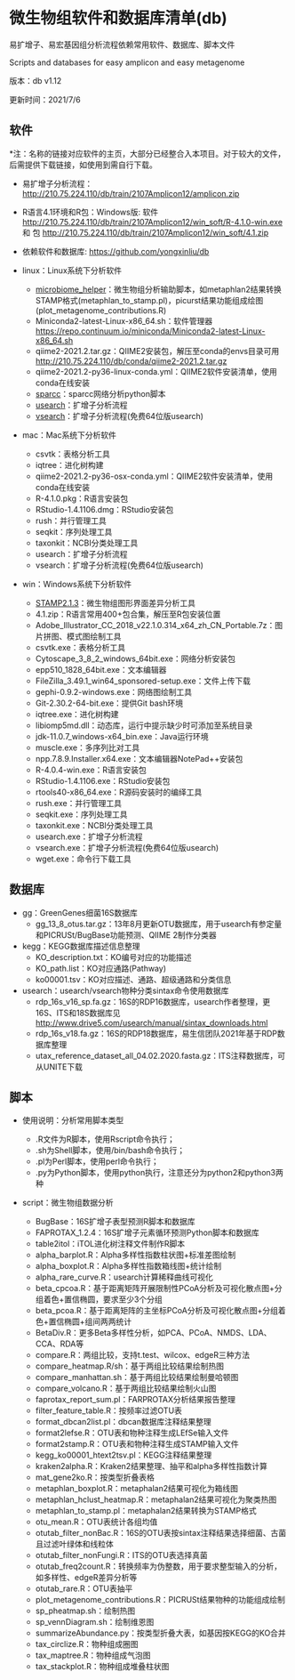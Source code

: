 # 微生物组软件和数据库清单(db)

易扩增子、易宏基因组分析流程依赖常用软件、数据库、脚本文件

Scripts and databases for easy amplicon and easy metagenome

版本：db v1.12

更新时间：2021/7/6

## 软件

*注：名称的链接对应软件的主页，大部分已经整合入本项目。对于较大的文件，后需提供下载链接，如使用到需自行下载。

- 易扩增子分析流程：http://210.75.224.110/db/train/2107Amplicon12/amplicon.zip
- R语言4.1环境和R包：Windows版: 软件 http://210.75.224.110/db/train/2107Amplicon12/win_soft/R-4.1.0-win.exe 和 包 http://210.75.224.110/db/train/2107Amplicon12/win_soft/4.1.zip
- 依赖软件和数据库: https://github.com/yongxinliu/db

- linux：Linux系统下分析软件
    - [microbiome_helper](https://github.com/LangilleLab/microbiome_helper)：微生物组分析输助脚本，如metaphlan2结果转换STAMP格式(metaphlan_to_stamp.pl)，picurst结果功能组成绘图(plot_metagenome_contributions.R)
    - Miniconda2-latest-Linux-x86_64.sh：软件管理器 https://repo.continuum.io/miniconda/Miniconda2-latest-Linux-x86_64.sh
    - qiime2-2021.2.tar.gz：QIIME2安装包，解压至conda的envs目录可用 http://210.75.224.110/db/conda/qiime2-2021.2.tar.gz
    - qiime2-2021.2-py36-linux-conda.yml：QIIME2软件安装清单，使用conda在线安装
    - [sparcc](https://github.com/TankMermaid/sparcc)：sparcc网络分析python脚本
    - [usearch](http://www.drive5.com/usearch/)：扩增子分析流程
    - [vsearch](https://github.com/torognes/vsearch)：扩增子分析流程(免费64位版usearch)
- mac：Mac系统下分析软件
    - csvtk：表格分析工具
    - iqtree：进化树构建
    - qiime2-2021.2-py36-osx-conda.yml：QIIME2软件安装清单，使用conda在线安装
    - R-4.1.0.pkg：R语言安装包
    - RStudio-1.4.1106.dmg：RStudio安装包
    - rush：并行管理工具
    - seqkit：序列处理工具
    - taxonkit：NCBI分类处理工具
    - usearch：扩增子分析流程
    - vsearch：扩增子分析流程(免费64位版usearch)
- win：Windows系统下分析软件
    - [STAMP2.1.3]()：微生物组图形界面差异分析工具
    - 4.1.zip：R语言常用400+包合集，解压至R包安装位置
    - Adobe_Illustrator_CC_2018_v22.1.0.314_x64_zh_CN_Portable.7z：图片拼图、模式图绘制工具
    - csvtk.exe：表格分析工具
    - Cytoscape_3_8_2_windows_64bit.exe：网络分析安装包
    - epp510_1828_64bit.exe：文本编辑器
    - FileZilla_3.49.1_win64_sponsored-setup.exe：文件上传下载
    - gephi-0.9.2-windows.exe：网络图绘制工具
    - Git-2.30.2-64-bit.exe：提供Git bash环境
    - iqtree.exe：进化树构建
    - libiomp5md.dll：动态库，运行中提示缺少时可添加至系统目录
    - jdk-11.0.7_windows-x64_bin.exe：Java运行环境
    - muscle.exe：多序列比对工具
    - npp.7.8.9.Installer.x64.exe：文本编辑器NotePad++安装包
    - R-4.0.4-win.exe：R语言安装包
    - RStudio-1.4.1106.exe：RStudio安装包
    - rtools40-x86_64.exe：R源码安装时的编绎工具
    - rush.exe：并行管理工具
    - seqkit.exe：序列处理工具
    - taxonkit.exe：NCBI分类处理工具
    - usearch.exe：扩增子分析流程
    - vsearch.exe：扩增子分析流程(免费64位版usearch)
    - wget.exe：命令行下载工具

## 数据库

- gg：GreenGenes细菌16S数据库
    - gg_13_8_otus.tar.gz：13年8月更新OTU数据库，用于usearch有参定量和PICRUSt/BugBase功能预测、QIIME 2制作分类器
- kegg：KEGG数据库描述信息整理
    - KO_description.txt：KO编号对应的功能描述
    - KO_path.list：KO对应通路(Pathway)
    - ko00001.tsv：KO对应描述、通路、超级通路和分类信息
- usearch：usearch/vsearch物种分类sintax命令使用数据库
    - rdp_16s_v16_sp.fa.gz：16S的RDP16数据库，usearch作者整理，更16S、ITS和18S数据库见 http://www.drive5.com/usearch/manual/sintax_downloads.html
    - rdp_16s_v18.fa.gz：16S的RDP18数据库，易生信团队2021年基于RDP数据库整理
    - utax_reference_dataset_all_04.02.2020.fasta.gz：ITS注释数据库，可从UNITE下载

## 脚本 

- 使用说明：分析常用脚本类型
    - .R文件为R脚本，使用Rscript命令执行；
    - .sh为Shell脚本，使用/bin/bash命令执行；
    - .pl为Perl脚本，使用perl命令执行；
    - .py为Python脚本，使用python执行，注意还分为python2和python3两种

- script：微生物组数据分析
    - BugBase：16S扩增子表型预测R脚本和数据库
    - FAPROTAX_1.2.4：16S扩增子元素循环预测Python脚本和数据库
    - table2itol：iTOL进化树注释文件制作R脚本
    - alpha_barplot.R：Alpha多样性指数柱状图+标准差图绘制
    - alpha_boxplot.R：Alpha多样性指数箱线图+统计绘制
    - alpha_rare_curve.R：usearch计算稀释曲线可视化
    - beta_cpcoa.R：基于距离矩阵开展限制性PCoA分析及可视化散点图+分组着色+置信椭圆，要求至少3个分组
    - beta_pcoa.R：基于距离矩阵的主坐标PCoA分析及可视化散点图+分组着色+置信椭圆+组间两两统计
    - BetaDiv.R：更多Beta多样性分析，如PCA、PCoA、NMDS、LDA、CCA、RDA等
    - compare.R：两组比较，支持t.test、wilcox、edgeR三种方法
    - compare_heatmap.R/sh：基于两组比较结果绘制热图
    - compare_manhattan.sh：基于两组比较结果绘制曼哈顿图
    - compare_volcano.R：基于两组比较结果绘制火山图
    - faprotax_report_sum.pl：FARPROTAX分析结果报告整理
    - filter_feature_table.R：按频率过滤OTU表
    - format_dbcan2list.pl：dbcan数据库注释结果整理
    - format2lefse.R：OTU表和物种注释生成LEfSe输入文件
    - format2stamp.R：OTU表和物种注释生成STAMP输入文件
    - kegg_ko00001_htext2tsv.pl：KEGG注释结果整理
    - kraken2alpha.R：Kraken2结果整理、抽平和alpha多样性指数计算
    - mat_gene2ko.R：按类型折叠表格
    - metaphlan_boxplot.R：metaphalan2结果可视化为箱线图
    - metaphlan_hclust_heatmap.R：metaphalan2结果可视化为聚类热图
    - metaphlan_to_stamp.pl：metaphalan2结果转换为STAMP格式
    - otu_mean.R：OTU表统计各组均值
    - otutab_filter_nonBac.R：16S的OTU表按sintax注释结果选择细菌、古菌且过滤叶绿体和线粒体
    - otutab_filter_nonFungi.R：ITS的OTU表选择真菌
    - otutab_freq2count.R：转换频率为伪整数，用于要求整型输入的分析，如多样性、edgeR差异分析等
    - otutab_rare.R：OTU表抽平
    - plot_metagenome_contributions.R：PICRUSt结果物种的功能组成绘制
    - sp_pheatmap.sh：绘制热图
    - sp_vennDiagram.sh：绘制维恩图
    - summarizeAbundance.py：按类型折叠大表，如基因按KEGG的KO合并
    - tax_circlize.R：物种组成圈图
    - tax_maptree.R：物种组成气泡图
    - tax_stackplot.R：物种组成堆叠柱状图